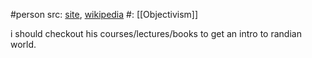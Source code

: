 #person 
src: [site](https://peikoff.com), [wikipedia](https://en.wikipedia.org/wiki/Leonard_Peikoff) 
#: [[Objectivism]] 

i should checkout his courses/lectures/books to get an intro to randian world.

